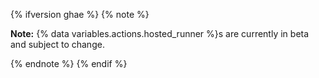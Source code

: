 {% ifversion ghae %}
{% note %}

**Note:** {% data variables.actions.hosted_runner %}s are currently in beta and subject to change.

{% endnote %}
{% endif %}
